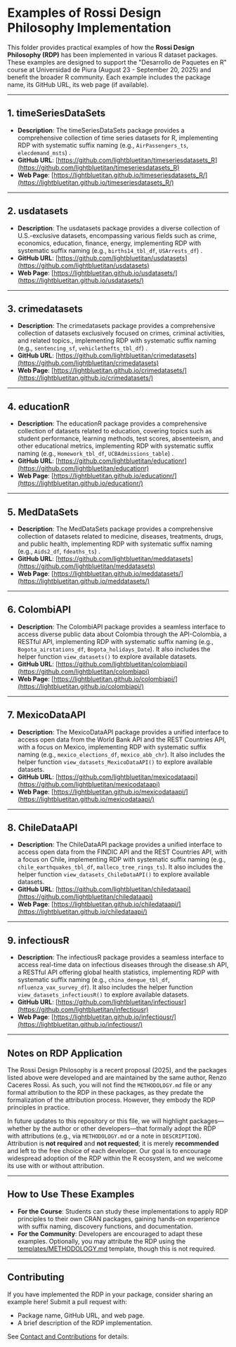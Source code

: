 # Examples of Rossi Design Philosophy Implementation

This folder provides practical examples of how the **Rossi Design Philosophy (RDP)** has been implemented in various R dataset packages. These examples are designed to support the "Desarrollo de Paquetes en R" course at Universidad de Piura (August 23 - September 20, 2025) and benefit the broader R community. Each example includes the package name, its GitHub URL, its web page (if available).

---

## 1. timeSeriesDataSets
- **Description**: The timeSeriesDataSets package provides a comprehensive collection of time series datasets for R, implementing RDP with systematic suffix naming (e.g., `AirPassengers_ts`, `elecdemand_msts`) .
- **GitHub URL**: [https://github.com/lightbluetitan/timeseriesdatasets_R](https://github.com/lightbluetitan/timeseriesdatasets_R)
- **Web Page**: [https://lightbluetitan.github.io/timeseriesdatasets_R/](https://lightbluetitan.github.io/timeseriesdatasets_R/)

---

## 2. usdatasets
- **Description**: The usdatasets package provides a diverse collection of U.S.-exclusive datasets, encompassing various fields such as crime, economics, education, finance, energy, implementing RDP with systematic suffix naming (e.g., `births14_tbl_df`, `USArrests_df`) .
- **GitHub URL**: [https://github.com/lightbluetitan/usdatasets](https://github.com/lightbluetitan/usdatasets)
- **Web Page**: [https://lightbluetitan.github.io/usdatasets/](https://lightbluetitan.github.io/usdatasets/)

---

## 3. crimedatasets
- **Description**: The crimedatasets package provides a comprehensive collection of datasets exclusively focused on crimes, criminal activities, and related topics., implementing RDP with systematic suffix naming (e.g., `sentencing_sf`, `vehiclethefts_tbl_df`) .
- **GitHub URL**: [https://github.com/lightbluetitan/crimedatasets](https://github.com/lightbluetitan/crimedatasets)
- **Web Page**: [https://lightbluetitan.github.io/crimedatasets/](https://lightbluetitan.github.io/crimedatasets/)

---

## 4. educationR
- **Description**: The educationR package provides a comprehensive collection of datasets related to education, covering topics such as student performance, learning methods, test scores, absenteeism, and other educational metrics, implementing RDP with systematic suffix naming (e.g., `Homework_tbl_df`, `UCBAdmissions_table`) .
- **GitHub URL**: [https://github.com/lightbluetitan/educationr](https://github.com/lightbluetitan/educationr)
- **Web Page**: [https://lightbluetitan.github.io/educationr/](https://lightbluetitan.github.io/educationr/)

---

## 5. MedDataSets
- **Description**: The MedDataSets package provides a comprehensive collection of datasets related to medicine, diseases, treatments, drugs, and public health, implementing RDP with systematic suffix naming (e.g., `Aids2_df`, `fdeaths_ts`) .
- **GitHub URL**: [https://github.com/lightbluetitan/meddatasets](https://github.com/lightbluetitan/meddatasets)
- **Web Page**: [https://lightbluetitan.github.io/meddatasets/](https://lightbluetitan.github.io/meddatasets/)

---

## 6. ColombiAPI
- **Description**: The ColombiAPI package provides a seamless interface to access diverse public data about Colombia through the API-Colombia, a RESTful API, implementing RDP with systematic suffix naming (e.g., `Bogota_airstations_df`, `Bogota_holidays_Date`). It also includes the helper function `view_datasets()` to explore available datasets.
- **GitHub URL**: [https://github.com/lightbluetitan/colombiapi](https://github.com/lightbluetitan/colombiapi)
- **Web Page**: [https://lightbluetitan.github.io/colombiapi/](https://lightbluetitan.github.io/colombiapi/)

---

## 7. MexicoDataAPI
- **Description**: The MexicoDataAPI package provides a unified interface to access open data from the World Bank API and the REST Countries API, with a focus on Mexico, implementing RDP with systematic suffix naming (e.g., `mexico_elections_df`, `mexico_abb_chr`). It also includes the helper function `view_datasets_MexicoDataAPI()` to explore available datasets.
- **GitHub URL**: [https://github.com/lightbluetitan/mexicodataapi](https://github.com/lightbluetitan/mexicodataapi)
- **Web Page**: [https://lightbluetitan.github.io/mexicodataapi/](https://lightbluetitan.github.io/mexicodataapi/)

---

## 8. ChileDataAPI
- **Description**: The ChileDataAPI package provides a unified interface to access open data from the FINDIC API and the REST Countries API, with a focus on Chile, implementing RDP with systematic suffix naming (e.g., `chile_earthquakes_tbl_df`, `malleco_tree_rings_ts`). It also includes the helper function `view_datasets_ChileDataAPI()` to explore available datasets.
- **GitHub URL**: [https://github.com/lightbluetitan/chiledataapi](https://github.com/lightbluetitan/chiledataapi)
- **Web Page**: [https://lightbluetitan.github.io/chiledataapi/](https://lightbluetitan.github.io/chiledataapi/)

---

## 9. infectiousR
- **Description**: The infectiousR package provides a seamless interface to access real-time data on infectious diseases through the disease.sh API, a RESTful API offering global health statistics, implementing RDP with systematic suffix naming (e.g., `china_dengue_tbl_df`, `nfluenza_vax_survey_df`). It also includes the helper function `view_datasets_infectiousR()` to explore available datasets.
- **GitHub URL**: [https://github.com/lightbluetitan/infectiousr](https://github.com/lightbluetitan/infectiousr)
- **Web Page**: [https://lightbluetitan.github.io/infectiousr/](https://lightbluetitan.github.io/infectiousr/)




---

## Notes on RDP Application
The Rossi Design Philosophy is a recent proposal (2025), and the packages listed above were developed and are maintained by the same author, Renzo Caceres Rossi. As such, you will not find the `METHODOLOGY.md` file or any formal attribution to the RDP in these packages, as they predate the formalization of the attribution process. However, they embody the RDP principles in practice.

In future updates to this repository or this file, we will highlight packages—whether by the author or other developers—that formally adopt the RDP with attributions (e.g., via `METHODOLOGY.md` or a note in `DESCRIPTION`). Attribution is **not required** and **not requested**; it is merely **recommended** and left to the free choice of each developer. Our goal is to encourage widespread adoption of the RDP within the R ecosystem, and we welcome its use with or without attribution.

---

## How to Use These Examples
- **For the Course**: Students can study these implementations to apply RDP principles to their own CRAN packages, gaining hands-on experience with suffix naming, discovery functions, and documentation.
- **For the Community**: Developers are encouraged to adapt these examples. Optionally, you may attribute the RDP using the [templates/METHODOLOGY.md](https://github.com/lightbluetitan/rossi-design-philosophy/tree/main/templates/METHODOLOGY.md) template, though this is not required.

---

## Contributing
If you have implemented the RDP in your package, consider sharing an example here! Submit a pull request with:
- Package name, GitHub URL, and web page.
- A brief description of the RDP implementation.

See [Contact and Contributions](https://github.com/lightbluetitan/rossi-design-philosophy/blob/main/docs/ROSSI_DESIGN_PHILOSOPHY.md#contact-and-contributions) for details.